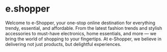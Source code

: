 # e.shopper
Welcome to e-Shopper, your one-stop online destination for everything trendy, essential, and affordable. From the latest fashion trends and stylish accessories to must-have electronics, home essentials, and more — we bring the world of shopping to your fingertips. At e-Shopper, we believe in delivering not just products, but delightful experiences.

